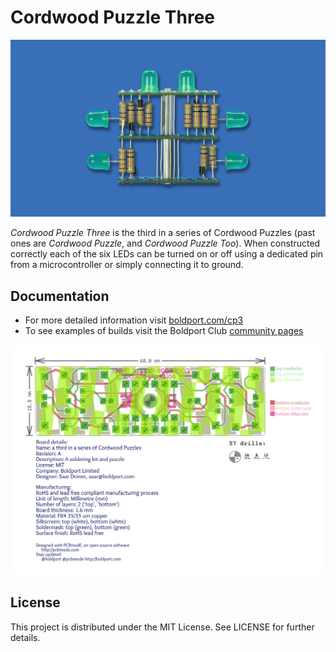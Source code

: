 # Cordwood Puzzle Three

![Image of The Conehead the cricket shaped PCB](/images/cordwood-three.jpg)

*Cordwood Puzzle Three* is the third in a series of Cordwood Puzzles (past ones are *Cordwood Puzzle*, and *Cordwood Puzzle Too*). When constructed correctly each of the six LEDs can be turned on or off using a dedicated pin from a microcontroller or simply connecting it to ground.

## Documentation

* For more detailed information visit [boldport.com/cp3](http://boldport.com/cp3)
* To see examples of builds visit the Boldport Club [community pages](http://community.boldport.club/projects/p25-cordwood-three)

![Cordwood Puzzle Three's PCB layout](/images/cordwood-three_pcb.png)

## License

This project is distributed under the MIT License.
See LICENSE for further details.
